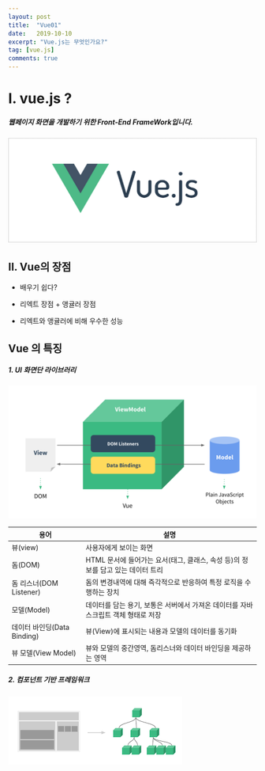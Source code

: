 ```yaml
---
layout: post
title:  "Vue01"
date:   2019-10-10
excerpt: "Vue.js는 무엇인가요?"
tag: [vue.js]
comments: true
---
```




# I. vue.js ?

##### 웹페이지 화면을 개발하기 위한 Front-End FrameWork입니다.

![vue](../assets/img/pic/vue.png)



## II. Vue의 장점


+ 배우기 쉽다?

+ 리엑트 장점 + 앵귤러 장점

+ 리엑트와 앵귤러에 비해 우수한 성능



## Vue 의 특징

##### 1. UI 화면단 라이브러리

![vueModel](../assets/img/pic/vueModel.png)

| 용어                        | 설명                                                         |
| --------------------------- | ------------------------------------------------------------ |
| 뷰(view)                    | 사용자에게 보이는 화면                                       |
| 돔(DOM)                     | HTML 문서에 들어가는 요서(태그, 클래스, 속성 등)의 정보를 담고 있는 데이터 트리 |
| 돔 리스너(DOM Listener)     | 돔의 변경내역에 대해 즉각적으로 반응하여 특정 로직을 수행하는 장치 |
| 모델(Model)                 | 데이터를 담는 용기, 보통은 서버에서 가져온 데이터를 자바스크립트 객체 형태로 저장 |
| 데이터 바인딩(Data Binding) | 뷰(View)에 표시되는 내용과 모델의 데이터를 동기화            |
| 뷰 모델(View Model)         | 뷰와 모델의 중간영역, 돔리스너와 데이터 바인딩을 제공하는 영역 |



##### 2. 컴포넌트 기반 프레임워크

![vueComponent](../assets/img/pic/vueComponent.png)